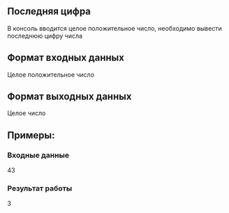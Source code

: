 ## Последняя цифра 
В консоль вводится целое положительное число, необходимо вывести 
последнюю цифру числа
## Формат входных данных
Целое положительное число
## Формат выходных данных
Целое число
## Примеры:
### Входные данные
43
### Результат работы
3